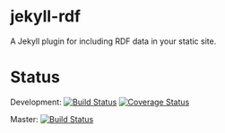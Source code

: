 # jekyll-rdf
A Jekyll plugin for including RDF data in your static site.


# Status
Development:
[![Build Status](https://travis-ci.org/DTP16/jekyll-rdf.svg?branch=develop)](https://travis-ci.org/DTP16/jekyll-rdf)
[![Coverage Status](https://coveralls.io/repos/github/DTP16/jekyll-rdf/badge.png?branch=develop)](https://coveralls.io/github/DTP16/jekyll-rdf?branch=develop)

Master:
[![Build Status](https://travis-ci.org/DTP16/jekyll-rdf.svg?branch=develop)](https://travis-ci.org/DTP16/jekyll-rdf)
